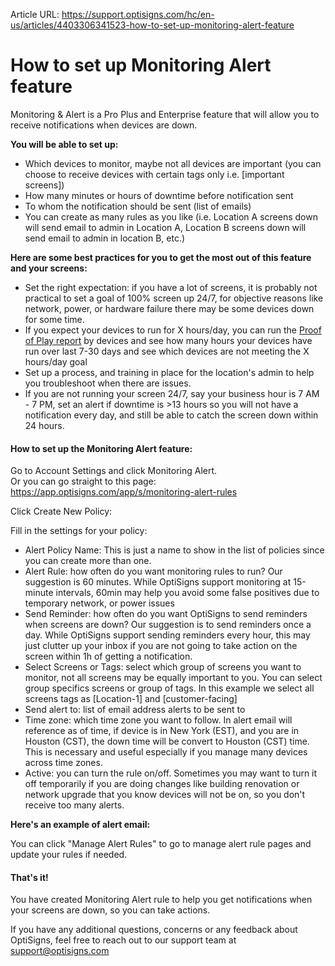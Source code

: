 Article URL: https://support.optisigns.com/hc/en-us/articles/4403306341523-how-to-set-up-monitoring-alert-feature

# How to set up Monitoring Alert feature 

Monitoring & Alert is a Pro Plus and Enterprise feature that will allow you to
receive notifications when devices are down.

**You will be able to set up:**

  * Which devices to monitor, maybe not all devices are important (you can choose to receive devices with certain tags only i.e. [important screens])
  * How many minutes or hours of downtime before notification sent
  * To whom the notification should be sent (list of emails)
  * You can create as many rules as you like (i.e. Location A screens down will send email to admin in Location A, Location B screens down will send email to admin in location B, etc.)

**Here are some best practices for you to get the most out of this feature and
your screens:**

  * Set the right expectation: if you have a lot of screens, it is probably not practical to set a goal of 100% screen up 24/7, for objective reasons like network, power, or hardware failure there may be some devices down for some time.
  * If you expect your devices to run for X hours/day, you can run the [Proof of Play report](https://support.optisigns.com/hc/en-us/articles/360058936513) by devices and see how many hours your devices have run over last 7-30 days and see which devices are not meeting the X hours/day goal
  * Set up a process, and training in place for the location's admin to help you troubleshoot when there are issues.
  * If you are not running your screen 24/7, say your business hour is 7 AM - 7 PM, set an alert if downtime is >13 hours so you will not have a notification every day, and still be able to catch the screen down within 24 hours. 

#### **How to set up the Monitoring Alert feature:**

Go to Account Settings and click Monitoring Alert.  
Or you can go straight to this page:
<https://app.optisigns.com/app/s/monitoring-alert-rules>

Click Create New Policy:

Fill in the settings for your policy:

  * Alert Policy Name: This is just a name to show in the list of policies since you can create more than one.
  * Alert Rule: how often do you want monitoring rules to run? Our suggestion is 60 minutes. While OptiSigns support monitoring at 15-minute intervals, 60min may help you avoid some false positives due to temporary network, or power issues
  * Send Reminder: how often do you want OptiSigns to send reminders when screens are down? Our suggestion is to send reminders once a day. While OptiSigns support sending reminders every hour, this may just clutter up your inbox if you are not going to take action on the screen within 1h of getting a notification.
  * Select Screens or Tags: select which group of screens you want to monitor, not all screens may be equally important to you. You can select group specifics screens or group of tags. In this example we select all screens tags as [Location-1] and [customer-facing]
  * Send alert to: list of email address alerts to be sent to
  * Time zone: which time zone you want to follow. In alert email will reference as of time, if device is in New York (EST), and you are in Houston (CST), the down time will be convert to Houston (CST) time. This is necessary and useful especially if you manage many devices across time zones.
  * Active: you can turn the rule on/off. Sometimes you may want to turn it off temporarily if you are doing changes like building renovation or network upgrade that you know devices will not be on, so you don't receive too many alerts.

**Here's an example of alert email:**

You can click "Manage Alert Rules" to go to manage alert rule pages and update
your rules if needed.

#### **That's it!**

You have created Monitoring Alert rule to help you get notifications when your
screens are down, so you can take actions.

If you have any additional questions, concerns or any feedback about
OptiSigns, feel free to reach out to our support team at
[support@optisigns.com](mailto:support@optisigns.com)

